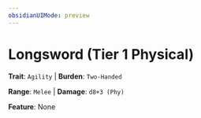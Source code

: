 ```yaml
---
obsidianUIMode: preview
---
```

# Longsword (Tier 1 Physical)

**Trait**: `Agility` | **Burden**: `Two-Handed`

**Range**: `Melee` | **Damage**: `d8+3 (Phy)`

**Feature**: None
